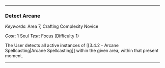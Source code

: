 ___

### Detect Arcane

*Keywords*: Area 7, Crafting Complexity Novice

*Cost*: 1 Soul
*Test*: Focus (Difficulty 1)

The User detects all active instances of [[3.4.2 - Arcane Spellcasting|Arcane Spellcasting]] within the given area, within that present moment.

___